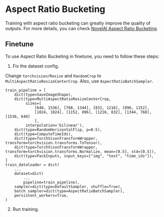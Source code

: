 # Aspect Ratio Bucketing

Training with aspect ratio bucketing can greatly improve the quality of outputs.
For more details, you can check [NovelAI Aspect Ratio Bucketing](https://github.com/NovelAI/novelai-aspect-ratio-bucketing).

## Finetune

To use Aspect Ratio Bucketing in finetune, you need to follow these steps:

1. Fix the dataset config.

Change `torchvision/Resize` and `RandomCrop` to `MultiAspectRatioResizeCenterCrop`. Also, use `AspectRatioBatchSampler`.

```
train_pipeline = [
    dict(type=SaveImageShape),
    dict(type=MultiAspectRatioResizeCenterCrop,
         sizes=[
             [640, 1536], [768, 1344], [832, 1216], [896, 1152],
             [1024, 1024], [1152, 896], [1216, 832], [1344, 768], [1536, 640]
             ],
         interpolation='bilinear'),
    dict(type=RandomHorizontalFlip, p=0.5),
    dict(type=ComputeTimeIds),
    dict(type=TorchVisonTransformWrapper, transform=torchvision.transforms.ToTensor),
    dict(type=TorchVisonTransformWrapper, transform=torchvision.transforms.Normalize, mean=[0.5], std=[0.5]),
    dict(type=PackInputs, input_keys=["img", "text", "time_ids"]),
]
train_dataloader = dict(
    ...
    dataset=dict(
        ...
        pipeline=train_pipeline),
    sampler=dict(type=DefaultSampler, shuffle=True),
    batch_sampler=dict(type=AspectRatioBatchSampler),
    persistent_workers=True,
)
```

2. Run training.
